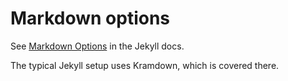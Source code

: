 # Markdown options

See [Markdown Options](https://jekyllrb.com/docs/configuration/markdown/) in the Jekyll docs.

The typical Jekyll setup uses Kramdown, which is covered there.
